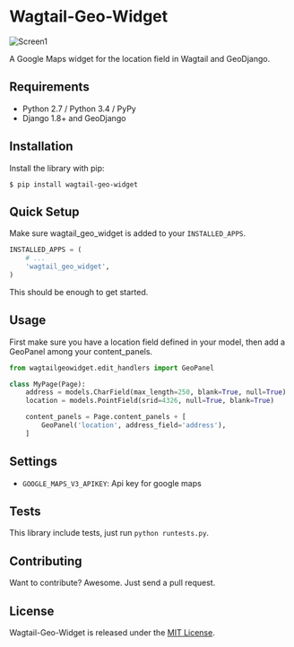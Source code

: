 # Wagtail-Geo-Widget

![Screen1](https://raw.githubusercontent.com/frojd/wagtail-geo-widget/develop/img/screen1.png)

A Google Maps widget for the location field in Wagtail and GeoDjango.


## Requirements

- Python 2.7 / Python 3.4 / PyPy
- Django 1.8+ and GeoDjango


## Installation

Install the library with pip:

```
$ pip install wagtail-geo-widget
```


## Quick Setup

Make sure wagtail_geo_widget is added to your `INSTALLED_APPS`.

```python
INSTALLED_APPS = (
    # ...
    'wagtail_geo_widget',
)

```


This should be enough to get started.


## Usage

First make sure you have a location field defined in your model, then add a GeoPanel among your content_panels.

```python
from wagtailgeowidget.edit_handlers import GeoPanel

class MyPage(Page):
    address = models.CharField(max_length=250, blank=True, null=True)
    location = models.PointField(srid=4326, null=True, blank=True)

    content_panels = Page.content_panels + [
        GeoPanel('location', address_field='address'),
    ]
```


## Settings

- `GOOGLE_MAPS_V3_APIKEY`: Api key for google maps


## Tests

This library include tests, just run `python runtests.py`.


## Contributing

Want to contribute? Awesome. Just send a pull request.


## License

Wagtail-Geo-Widget is released under the [MIT License](http://www.opensource.org/licenses/MIT).

